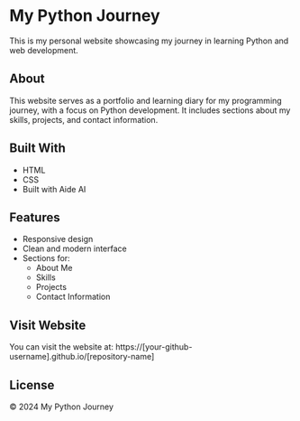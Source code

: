 # My Python Journey

This is my personal website showcasing my journey in learning Python and web development.

## About
This website serves as a portfolio and learning diary for my programming journey, with a focus on Python development. It includes sections about my skills, projects, and contact information.

## Built With
- HTML
- CSS
- Built with Aide AI

## Features
- Responsive design
- Clean and modern interface
- Sections for:
	- About Me
	- Skills
	- Projects
	- Contact Information

## Visit Website
You can visit the website at: https://[your-github-username].github.io/[repository-name]

## License
© 2024 My Python Journey